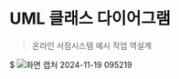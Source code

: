 # UML 클래스 다이어그램
> 온라인 서점시스템
> 예시 작업
> 역설계


$
![화면 캡처 2024-11-19 095219](https://github.com/user-attachments/assets/3cddc5ac-bfbc-4b86-b0cb-8ff3dea13daa)
